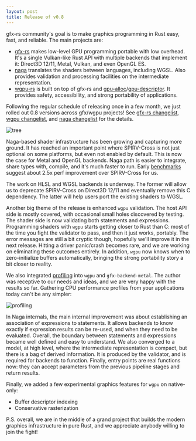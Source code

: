 ```yaml
---
layout: post
title: Release of v0.8
---
```


gfx-rs community's goal is to make graphics programming in Rust easy, fast, and reliable. The main projects are:

  - [gfx-rs](https://github.com/gfx-rs/gfx) makes low-level GPU programming portable with low overhead. It's a single Vulkan-like Rust API with multiple backends that implement it: Direct3D 12/11, Metal, Vulkan, and even OpenGL ES.
  - [naga](https://github.com/gfx-rs/naga) translates the shaders between languages, including WGSL. Also provides validation and processing facilities on the intermediate representation.
  - [wgpu-rs](https://github.com/gfx-rs/wgpu-rs) is built on top of gfx-rs and [gpu-alloc](https://github.com/zakarumych/gpu-alloc)/[gpu-descriptor](https://github.com/zakarumych/gpu-descriptor). It provides safety, accessibility, and strong portability of applications.

Following the regular schedule of releasing once in a few month, we just rolled out 0.8 versions across gfx/wgpu projects!
See [gfx-rs changelist](https://github.com/gfx-rs/gfx/blob/master/CHANGELOG.md#hal-080-29-04-2021), [wgpu changelist](https://github.com/gfx-rs/wgpu/blob/master/CHANGELOG.md#v08-2021-04-29), and [naga changelist](https://github.com/gfx-rs/naga/blob/master/CHANGELOG.md#v04-2021-04-29) for the details.

![tree](/img/wgpu-ashpill-tree.jpg)

Naga-based shader infrastructure has been growing and capturing more ground. It has reached an important point
where SPIRV-Cross is not just optional on some platforms, but even not enabled by default. This is now the case for Metal and OpenGL backends. Naga path is easier to integrate, share types with, compile, and it's much faster to run. Early [benchmarks](https://github.com/gfx-rs/wgpu-rs/discussions/879) suggest about 2.5x perf improvement over SPIRV-Cross for us.

The work on HLSL and WGSL backends is underway. The former will allow us to deprecate SPIRV-Cross on Direct3D 12/11 and eventually remove this C dependency. The latter will help users port the existing shaders to WGSL.

Another big theme of the release is enhanced `wgpu` validation. The host API side is mostly covered, with occasional small holes discovered by testing. The shader side is now validating both statements and expressions. Programming shaders with `wgpu` starts getting closer to Rust than C: most of the time you fight the validator to pass, and then it just works, portably. The error messages are still a bit cryptic though, hopefully we'll improve it in the next release.
Hitting a driver panic/crash becomes rare, and we are working on eliminating these outcomes entirely. In addition, `wgpu` now knows when to zero-initialize buffers automatically, bringing the strong portability story a bit closer to reality.

We also integrated [profiling](https://github.com/aclysma/profiling) into `wgpu` and `gfx-backend-metal`. The author was receptive to our needs and ideas, and we are very happy with the results so far. Gathering CPU performance profiles from your applications today can't be any simpler:

![profiling](/img/vangers-profiling.png)

In Naga internals, the main internal improvement was about establishing an association of expressions to statements. It allows backends to know exactly if expression results can be re-used, and when they need to be evaluated. Overall, the boundary between statements and expressions became well defined and easy to understand. We also converged to a model, at high level, where the intermediate representation is compact, but there is a bag of derived information. It is produced by the validator, and is required for backends to function. Finally, entry points are real functions now: they can accept parameters from the previous pipeline stages and return results.

Finally, we added a few experimental graphics features for `wgpu` on native-only:
  - Buffer descriptor indexing
  - Conservative rasterization

P.S. overall, we are in the middle of a grand project that builds the modern graphics infrastructure in pure Rust, and we appreciate anybody willing to join the fight!
